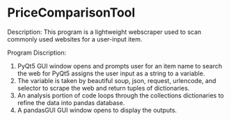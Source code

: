 # PriceComparisonTool

Description: This program is a lightweight webscraper used to scan commonly used websites for a user-input item. 

Program Discription:
1. PyQt5 GUI window opens and prompts user for an item name to search the web for
PyQt5 assigns the user input as a string to a variable.
2. The variable is taken by beautiful soup, json, request, urlencode, and selector to scrape the web and return tuples of dictionaries.
3. An analysis portion of code loops through the collections dictionaries to refine the data into pandas database.
4. A pandasGUI GUI window opens to display the outputs.